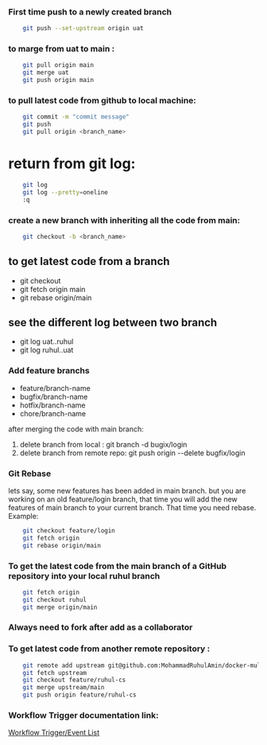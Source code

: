### First time push to a newly created branch
```bash
    git push --set-upstream origin uat
```
### to marge from uat to main : 
```bash
    git pull origin main 
    git merge uat 
    git push origin main 
```

### to pull latest code from github to local machine:

```bash
    git commit -m "commit message"
    git push
    git pull origin <branch_name>
```


# return from git log:
```bash
    git log
    git log --pretty=oneline
    :q
```
### create a new branch with inheriting all the code from main:
```bash
    git checkout -b <branch_name>
```


## to get latest code from a branch
- git checkout <your-branch>
- git fetch origin main
- git rebase origin/main


## see the different log between two branch
- git log uat..ruhul
- git log ruhul..uat

### Add feature branchs
- feature/branch-name
- bugfix/branch-name
- hotfix/branch-name
- chore/branch-name 

after merging the code with main branch: 
1. delete branch from local : git branch -d bugix/login
2. delete branch from remote repo: git push origin --delete bugfix/login

### Git Rebase
lets say, some new features has been added in main branch. but you are working on an old feature/login branch,
that time you will add the new features of main branch to your current branch. That time you need rebase.
Example:
```bash
    git checkout feature/login
    git fetch origin 
    git rebase origin/main

```

### To get the latest code from the main branch of a GitHub repository into your local ruhul branch

```bash
    git fetch origin
    git checkout ruhul
    git merge origin/main

```
### Always need to fork after add as a collaborator 

### To get latest code from another remote repository :

```bash
    git remote add upstream git@github.com:MohammadRuhulAmin/docker-multi-stage-build.git
    git fetch upstream
    git checkout feature/ruhul-cs
    git merge upstream/main    
    git push origin feature/ruhul-cs


```

### Workflow Trigger documentation link: 
[Workflow Trigger/Event List](https://docs.github.com/en/actions/writing-workflows/choosing-when-your-workflow-runs/events-that-trigger-workflows)
